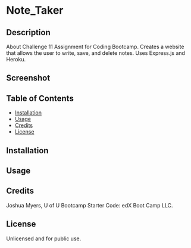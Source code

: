 # Note_Taker

## Description
About
Challenge 11 Assignment for Coding Bootcamp. Creates a website that allows the user to write, save, and delete notes. Uses Express.js and Heroku.

## Screenshot

## Table of Contents
- [Installation](#installation)
- [Usage](#usage)
- [Credits](#credits)
- [License](#license)

## Installation

## Usage

## Credits
Joshua Myers, U of U Bootcamp
Starter Code: edX Boot Camp LLC.  

## License
Unlicensed and for public use.
